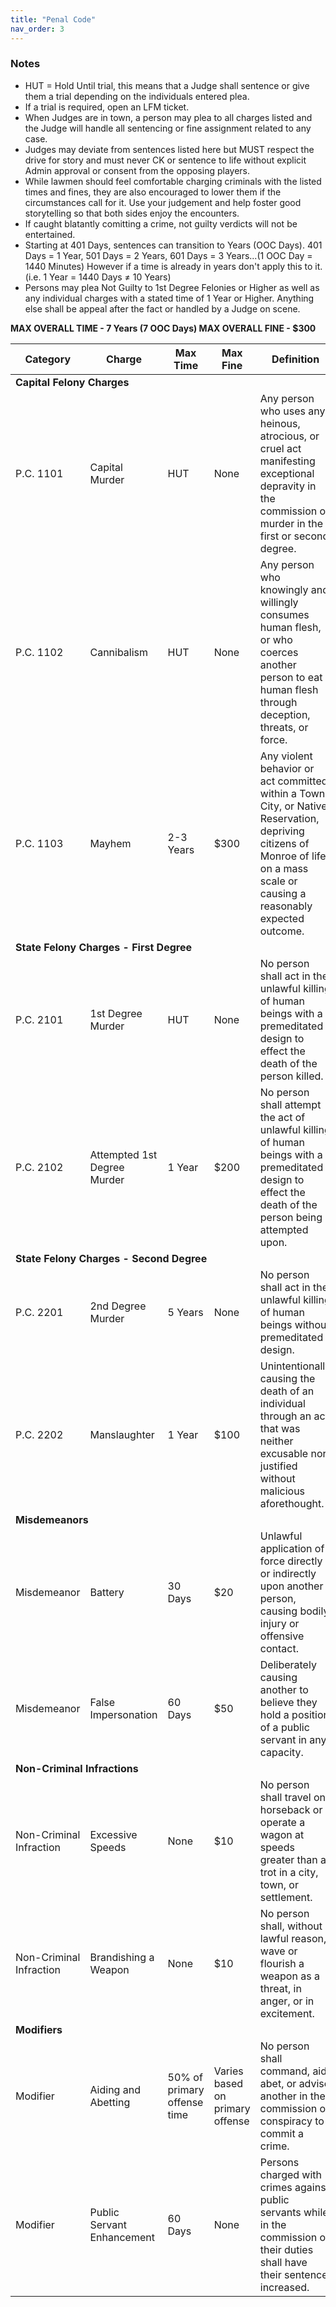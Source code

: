 ```yaml
---
title: "Penal Code"
nav_order: 3
---
```

<div class="important-note">
<h3>Notes</h3>
<ul>
<li>HUT = Hold Until trial, this means that a Judge shall sentence or give them a trial depending on the individuals entered plea.</li>
<li>If a trial is required, open an LFM ticket.</li>
<li>When Judges are in town, a person may plea to all charges listed and the Judge will handle all sentencing or fine assignment related to any case.</li>
<li>Judges may deviate from sentences listed here but MUST respect the drive for story and must never CK or sentence to life without explicit Admin approval or consent from the opposing players.</li>
<li>While lawmen should feel comfortable charging criminals with the listed times and fines, they are also encouraged to lower them if the circumstances call for it. Use your judgement and help foster good storytelling so that both sides enjoy the encounters.</li>
<li>If caught blatantly comitting a crime, not guilty verdicts will not be entertained.</li>
<li>Starting at 401 Days, sentences can transition to Years (OOC Days).
401 Days = 1 Year, 501 Days = 2 Years, 601 Days = 3 Years...(1 OOC Day = 1440 Minutes)
However if a time is already in years don't apply this to it. (i.e. 1 Year = 1440 Days ≠ 10 Years)</li>
<li>Persons may plea Not Guilty to 1st Degree Felonies or Higher as well as any individual charges with a stated time of 1 Year or Higher. Anything else shall be appeal after the fact or handled by a Judge on scene.</li>
</ul>
<p class="max-sentence"><strong>MAX OVERALL TIME -  7 Years (7 OOC Days)                           MAX OVERALL FINE - $300</strong></p>
</div> 

<!-- Keep the rest of your table HTML as it is -->
<table class="penal-code-table">
    <thead>
        <tr>
            <th>Category</th>
            <th>Charge</th>
            <th>Max Time</th>
            <th>Max Fine</th>
            <th>Definition</th>
        </tr>
    </thead>
    <tbody>
        <!-- Capital Felonies Header -->
        <tr>
            <td colspan="5" class="capital-felony"><strong>Capital Felony Charges</strong></td>
        </tr>
        <tr class="capital-felony">
            <td>P.C. 1101</td>
            <td>Capital Murder</td>
            <td>HUT</td>
            <td>None</td>
            <td>Any person who uses any heinous, atrocious, or cruel act manifesting exceptional depravity in the commission of murder in the first or second degree.</td>
            <td> NOTE </td>
        </tr>
        <tr class="capital-felony">
            <td>P.C. 1102</td>
            <td>Cannibalism</td>
            <td>HUT</td>
            <td>None</td>
            <td>Any person who knowingly and willingly consumes human flesh, or who coerces another person to eat human flesh through deception, threats, or force.</td>
        </tr>
        <tr class="capital-felony">
            <td>P.C. 1103</td>
            <td>Mayhem</td>
            <td>2-3 Years</td>
            <td>$300</td>
            <td>Any violent behavior or act committed within a Town, City, or Native Reservation, depriving citizens of Monroe of life on a mass scale or causing a reasonably expected outcome.</td>
        </tr>
        <!-- State Felonies - First Degree Header -->
        <tr>
            <td colspan="5" class="state-felony-first-degree "><strong>State Felony Charges - First Degree</strong></td>
        </tr>
        <tr class="state-felony-first-degree">
            <td>P.C. 2101</td>
            <td>1st Degree Murder</td>
            <td>HUT</td>
            <td>None</td>
            <td>No person shall act in the unlawful killing of human beings with a premeditated design to effect the death of the person killed.</td>
        </tr>
        <tr class="state-felony-first-degree">
            <td>P.C. 2102</td>
            <td>Attempted 1st Degree Murder</td>
            <td>1 Year</td>
            <td>$200</td>
            <td>No person shall attempt the act of unlawful killing of human beings with a premeditated design to effect the death of the person being attempted upon.</td>
        </tr>
        <!-- State Felonies - Second Degree Header -->
        <tr>
            <td colspan="5" class="state-felony-second-degree"><strong>State Felony Charges - Second Degree</strong></td>
        </tr>
        <tr class="state-felony-second-degree">
            <td>P.C. 2201</td>
            <td>2nd Degree Murder</td>
            <td>5 Years</td>
            <td>None</td>
            <td>No person shall act in the unlawful killing of human beings without premeditated design.</td>
        </tr>
        <tr class="state-felony-second-degree">
            <td>P.C. 2202</td>
            <td>Manslaughter</td>
            <td>1 Year</td>
            <td>$100</td>
            <td>Unintentionally causing the death of an individual through an act that was neither excusable nor justified without malicious aforethought.</td>
        </tr>
        <!-- Misdemeanors Header -->
        <tr>
            <td colspan="5" class="misdemeanor"><strong>Misdemeanors</strong></td>
        </tr>
        <tr class="misdemeanor">
            <td>Misdemeanor</td>
            <td>Battery</td>
            <td>30 Days</td>
            <td>$20</td>
            <td>Unlawful application of force directly or indirectly upon another person, causing bodily injury or offensive contact.</td>
        </tr>
        <tr class="misdemeanor">
            <td>Misdemeanor</td>
            <td>False Impersonation</td>
            <td>60 Days</td>
            <td>$50</td>
            <td>Deliberately causing another to believe they hold a position of a public servant in any capacity.</td>
        </tr>
        <!-- Non-Criminal Infractions Header -->
        <tr>
            <td colspan="5" class="non-criminal-infraction"><strong>Non-Criminal Infractions</strong></td>
        </tr>
        <tr class="non-criminal-infraction">
            <td>Non-Criminal Infraction</td>
            <td>Excessive Speeds</td>
            <td>None</td>
            <td>$10</td>
            <td>No person shall travel on horseback or operate a wagon at speeds greater than a trot in a city, town, or settlement.</td>
        </tr>
        <tr class="non-criminal-infraction">
            <td>Non-Criminal Infraction</td>
            <td>Brandishing a Weapon</td>
            <td>None</td>
            <td>$10</td>
            <td>No person shall, without lawful reason, wave or flourish a weapon as a threat, in anger, or in excitement.</td>
        </tr>
        <!-- Modifiers Header -->
        <tr>
            <td colspan="5" class="modifier"><strong>Modifiers</strong></td>
        </tr>
        <tr class="modifier">
            <td>Modifier</td>
            <td>Aiding and Abetting</td>
            <td>50% of primary offense time</td>
            <td>Varies based on primary offense</td>
            <td>No person shall command, aid, abet, or advise another in the commission or conspiracy to commit a crime.</td>
        </tr>
        <tr class="modifier">
            <td>Modifier</td>
            <td>Public Servant Enhancement</td>
            <td>60 Days</td>
            <td>None</td>
            <td>Persons charged with crimes against public servants while in the commission of their duties shall have their sentence increased.</td>
        </tr>
    </tbody>
</table>
